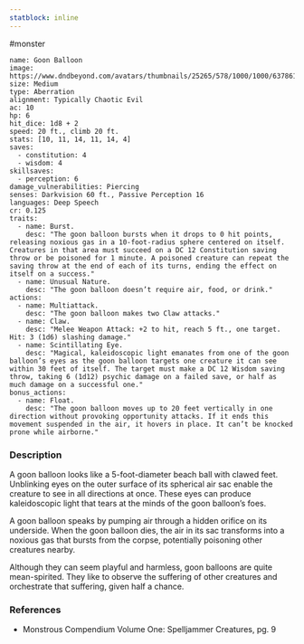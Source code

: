 ```yaml
---
statblock: inline
---
```

 #monster 

```statblock
name: Goon Balloon
image: https://www.dndbeyond.com/avatars/thumbnails/25265/578/1000/1000/637861450557623471.jpeg
size: Medium
type: Aberration
alignment: Typically Chaotic Evil
ac: 10
hp: 6
hit_dice: 1d8 + 2
speed: 20 ft., climb 20 ft.
stats: [10, 11, 14, 11, 14, 4]
saves:
  - constitution: 4
  - wisdom: 4
skillsaves:
  - perception: 6
damage_vulnerabilities: Piercing
senses: Darkvision 60 ft., Passive Perception 16
languages: Deep Speech
cr: 0.125
traits:
  - name: Burst.
    desc: "The goon balloon bursts when it drops to 0 hit points, releasing noxious gas in a 10-foot-radius sphere centered on itself. Creatures in that area must succeed on a DC 12 Constitution saving throw or be poisoned for 1 minute. A poisoned creature can repeat the saving throw at the end of each of its turns, ending the effect on itself on a success."
  - name: Unusual Nature.
    desc: "The goon balloon doesn’t require air, food, or drink."
actions:
  - name: Multiattack.
    desc: "The goon balloon makes two Claw attacks."
  - name: Claw.
    desc: "Melee Weapon Attack: +2 to hit, reach 5 ft., one target. Hit: 3 (1d6) slashing damage."
  - name: Scintillating Eye.
    desc: "Magical, kaleidoscopic light emanates from one of the goon balloon’s eyes as the goon balloon targets one creature it can see within 30 feet of itself. The target must make a DC 12 Wisdom saving throw, taking 6 (1d12) psychic damage on a failed save, or half as much damage on a successful one."
bonus_actions:
  - name: Float.
    desc: "The goon balloon moves up to 20 feet vertically in one direction without provoking opportunity attacks. If it ends this movement suspended in the air, it hovers in place. It can’t be knocked prone while airborne."
```

### Description

A goon balloon looks like a 5-foot-diameter beach ball with clawed feet. Unblinking eyes on the outer surface of its spherical air sac enable the creature to see in all directions at once. These eyes can produce kaleidoscopic light that tears at the minds of the goon balloon’s foes.

A goon balloon speaks by pumping air through a hidden orifice on its underside. When the goon balloon dies, the air in its sac transforms into a noxious gas that bursts from the corpse, potentially poisoning other creatures nearby.

Although they can seem playful and harmless, goon balloons are quite mean-spirited. They like to observe the suffering of other creatures and orchestrate that suffering, given half a chance.

### References

* Monstrous Compendium Volume One: Spelljammer Creatures, pg. 9
